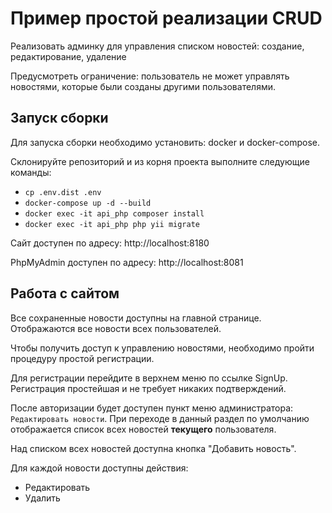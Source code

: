 # Пример простой реализации CRUD

Реализовать админку для управления списком новостей: создание, редактирование, удаление

Предусмотреть ограничение: пользователь не может управлять новостями, которые были созданы другими пользователями.

## Запуск сборки

Для запуска сборки необходимо установить: docker и docker-compose.

Склонируйте репозиторий и из корня проекта выполните следующие команды:
 
- `cp .env.dist .env`  
- `docker-compose up -d --build`
- `docker exec -it api_php composer install`
- `docker exec -it api_php php yii migrate`

Сайт доступен по адресу: http://localhost:8180

PhpMyAdmin доступен по адресу: http://localhost:8081

## Работа с сайтом

Все сохраненные новости доступны на главной странице. Отображаются все новости всех пользователей.

Чтобы получить доступ к управлению новостями, необходимо пройти процедуру простой регистрации.

Для регистрации перейдите в верхнем меню по ссылке SignUp. Регистрация простейшая и не требует никаких подтверждений.

После авторизации будет доступен пункт меню администратора: `Редактировать новости`. При переходе в данный раздел
по умолчанию отображается список всех новостей **текущего** пользователя.

Над списком всех новостей доступна кнопка "Добавить новость".

Для каждой новости доступны действия:
* Редактировать
* Удалить